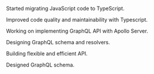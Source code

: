 Started migrating JavaScript code to TypeScript.

Improved code quality and maintainability with Typescript.

Working on implementing GraphQL API with Apollo Server.

Designing GraphQL schema and resolvers.

Building flexible and efficient API.

Designed GraphQL schema.